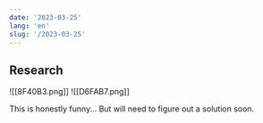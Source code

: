 ```yaml
---
date: '2023-03-25'
lang: 'en'
slug: '/2023-03-25'
---
```


## Research

![[8F40B3.png]]
![[D6FAB7.png]]

This is honestly funny... But will need to figure out a solution soon.
